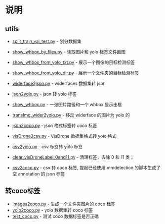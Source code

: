 # 说明

## utils
- [split_train_val_test.py](./split_train_val_test.py) - 划分数据集
- [show_whbox_by_files.py](./show_whbox_by_files.py) - 读取图片和 yolo 标签文件画图
- [show_whbox_from_yolo_txt.py](./show_whbox_from_yolo_txt.py) - 展示一个图像的目标检测标签
- [show_whbox_from_yolo_dir.py](./show_whbox_from_yolo_dir.py) - 展示一个文件夹的目标检测标签


- [widerface2json.py](./widerface2json.py) - widerfaces 数据集转 json
- [json2yolo.py](./json2yolo.py) - json 转 yolo 标签
- [show_whbox.py](./show_whbox.py) - 一张图片路径和一个 whbox 显示出框
- [transImg_wider2yolo.py](./transImg_wider2yolo.py) - 移动 widerface 的图片为 yolo 的
- [json2coco.py](./json2coco.py) - json 格式标签转 coco 标签
- [visDrone2csv.py](./visDrone2csv.py) - VisDrone 数据集格式转 yolo 格式
- [csv2yolo.py](./csv2yolo.py) - csv 标签转 yolo 标签
- [clear_visDroneLabel_0and11.py](./clear_visDroneLabel_0and11.py) - 清理标签，去除 0 和 11 类；
- [csv2coco.py](./csv2coco.py) - csv 转 coco 标签, 提起已经使用 mmdetection 的脚本生成了空 annotation 的 json 标签


## 转coco标签
- [images2coco.py](./images2coco.py) - 生成一个文件夹图片的 coco 标签
- [yolo2coco.py](./yolo2coco.py) - yolo 数据集转 coco 标签
- [test_coco.py](./test_coco.py) - 测试 coco 数据标签是否正确